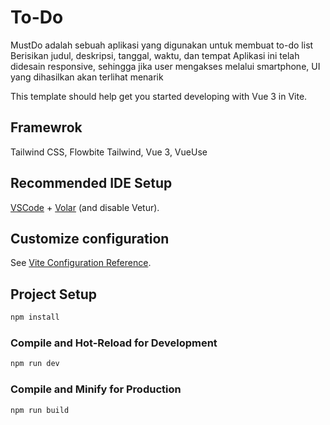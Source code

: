 # To-Do

MustDo adalah sebuah aplikasi yang digunakan untuk membuat to-do list
Berisikan judul, deskripsi, tanggal, waktu, dan tempat
Aplikasi ini telah didesain responsive, sehingga jika user mengakses melalui smartphone, UI yang dihasilkan akan terlihat menarik

This template should help get you started developing with Vue 3 in Vite.

## Framewrok

Tailwind CSS,
Flowbite Tailwind,
Vue 3,
VueUse

## Recommended IDE Setup

[VSCode](https://code.visualstudio.com/) + [Volar](https://marketplace.visualstudio.com/items?itemName=Vue.volar) (and disable Vetur).

## Customize configuration

See [Vite Configuration Reference](https://vitejs.dev/config/).

## Project Setup

```sh
npm install
```

### Compile and Hot-Reload for Development

```sh
npm run dev
```

### Compile and Minify for Production

```sh
npm run build
```
